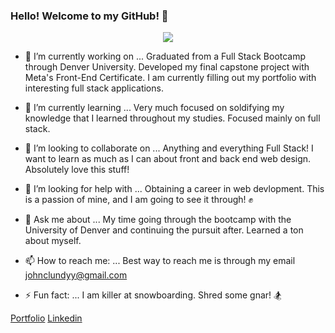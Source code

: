 ### Hello! Welcome to my GitHub! 👋

<p align="center">
  <img src="https://fullstackacademy.in/wp-content/uploads/2021/04/Blog-Article-MERN-Stack.jpg"  />
</p>

- 🔭 I’m currently working on ...
  Graduated from a Full Stack Bootcamp through Denver University. Developed my final capstone project with Meta's Front-End Certificate. I am currently filling out my portfolio with interesting full stack applications. 

- 🌱 I’m currently learning ...
  Very much focused on soldifying my knowledge that I learned throughout my studies. Focused mainly on full stack.

- 👯 I’m looking to collaborate on ...
  Anything and everything Full Stack! I want to learn as much as I can about front and back end web design. Absolutely love this stuff!

- 🤔 I’m looking for help with ...
  Obtaining a career in web devlopment. This is a passion of mine, and I am going to see it through! ✊

- 💬 Ask me about ...
  My time going through the bootcamp with the University of Denver and continuing the pursuit after. Learned a ton about myself.

- 📫 How to reach me: ...
  Best way to reach me is through my email [johnclundyy@gmail.com](johnclundyy@gmail.com)

- ⚡ Fun fact: ...
  I am killer at snowboarding. Shred some gnar! 🏂

[Portfolio](https://john-lundy-portfolio.netlify.app)
[Linkedin](www.linkedin.com/in/john-c-lundy)

